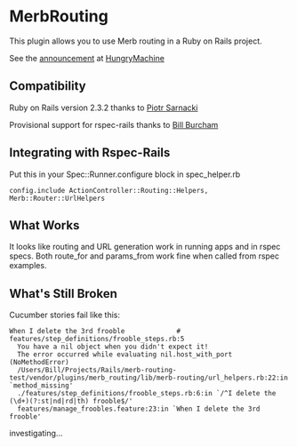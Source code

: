 # MerbRouting #

This plugin allows you to use Merb routing in a Ruby on Rails project.

See the [announcement](http://blog.hungrymachine.com/2008/12/29/merb-routing-in-rails/) at [HungryMachine](http://blog.hungrymachine.com/)

## Compatibility ##

Ruby on Rails version 2.3.2 thanks to [Piotr Sarnacki](http://drogomir.com/blog)

Provisional support for rspec-rails thanks to [Bill Burcham](http://blog.thoughtpropulsion.com)

## Integrating with Rspec-Rails ##

Put this in your Spec::Runner.configure block in spec_helper.rb

    config.include ActionController::Routing::Helpers, Merb::Router::UrlHelpers
   
## What Works ##

It looks like routing and URL generation work in running apps and in rspec specs. Both route\_for and params\_from work fine when called from rspec examples.

## What's Still Broken ##

Cucumber stories fail like this:

    When I delete the 3rd frooble             # features/step_definitions/frooble_steps.rb:5
      You have a nil object when you didn't expect it!
      The error occurred while evaluating nil.host_with_port (NoMethodError)
      /Users/Bill/Projects/Rails/merb-routing-test/vendor/plugins/merb_routing/lib/merb-routing/url_helpers.rb:22:in `method_missing'
      ./features/step_definitions/frooble_steps.rb:6:in `/^I delete the (\d+)(?:st|nd|rd|th) frooble$/'
      features/manage_froobles.feature:23:in `When I delete the 3rd frooble'

investigating...
